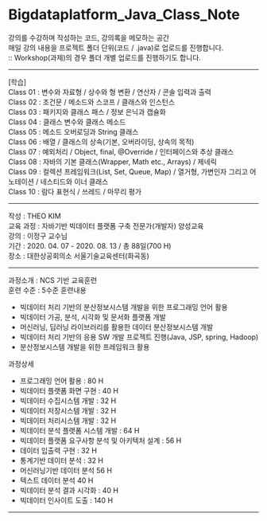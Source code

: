 # Bigdataplatform_Java_Class_Note
강의를 수강하며 작성하는 코드, 강의록을 메모하는 공간  
매일 강의 내용을 프로젝트 폴더 단위(코드 / .java)로 업로드를 진행합니다.  
:: Workshop(과제)의 경우 폴더 개별 업로드를 진행하기도 합니다. 

<hr>   

[학습]  
Class 01 : 변수와 자료형 / 상수와 형 변환 / 연산자 / 콘솔 입력과 출력  
Class 02 : 조건문 / 메소드와 스코프 / 클래스와 인스턴스  
Class 03 : 패키지와 클래스 패스 / 정보 은닉과 캡슐화  
Class 04 : 클래스 변수와 클래스 메소드  
Class 05 : 메소드 오버로딩과 String 클래스  
Class 06 : 배열 / 클래스의 상속(기본, 오버라이딩, 상속의 목적)  
Class 07 : 예외처리 / Object, final, @Override / 인터페이스와 추상 클래스  
Class 08 : 자바의 기본 클래스(Wrapper, Math etc., Arrays) / 제네릭  
Class 09 : 컬렉션 프레임워크(List, Set, Queue, Map) / 열거형, 가변인자 그리고 어노테이션 / 네스티드와 이너 클래스  
Class 10 : 람다 표현식 / 쓰레드 / 마무리 평가  

<hr>

작성 : THEO KIM   
교육 과정 : 자바기반 빅데이터 플랫폼 구축 전문가(개발자) 양성교육    
강의 : 이정구 교수님    
기간 : 2020. 04. 07 - 2020. 08. 13 / 총 88일(700 H)     
장소 : 대한상공회의소 서울기술교육센터(화곡동)    

<hr> 

과정소개 : NCS 기반 교육훈련  
훈련 수준 : 5수준 
훈련내용  
* 빅데이터 처리 기반의 분산정보시스템 개발을 위한 프로그래밍 언어 활용
* 빅데이터 가공, 분석, 시각화 및 문서화 플랫폼 개발 
* 머신러닝, 딥러닝 라이브러리를 활용한 데이터 분산정보시스템 개발    
* 빅데이터 처리 기반의 응용 SW 개발 프로젝트 진행(Java, JSP, spring, Hadoop)    
* 분산정보시스템 개발을 위한 프레임워크 활용 

과정상세 
* 프로그래밍 언어 활용 : 80 H 
* 빅데이터 플랫폼 화면 구현 : 40 H 
* 빅데이터 수집시스템 개발 : 32 H 
* 빅데이터 저장시스템 개발 : 32 H 
* 빅데이터 처리시스템 개발 : 32 H 
* 빅데이터 분석 플랫폼 시스템 개발 : 64 H 
* 빅데이터 플랫폼 요구사항 분석 및 아키텍처 설계 : 56 H
* 데이터 입출력 구현 : 32 H 
* 통계기반 데이터 분석 : 32 H 
* 머신러닝기반 데이터 분석 56 H
* 텍스트 데이터 분석 40 H
* 빅데이터 분석 결과 시각화 : 40 H 
* 빅데이터 인사이트 도출 : 140 H 
  

<hr>
